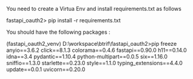

You need to create a Virtua Env and install requirements.txt as follows

fastapi_oauth2> pip install -r requirements.txt



You should have the following packages :


(fastapi_oauth2_venv) D:\workspace\btrif\fastapi_oauth2>pip freeze
anyio==3.6.2
click==8.1.3
colorama==0.4.6
fastapi==0.90.0
h11==0.14.0
idna==3.4
pydantic==1.10.4
python-multipart==0.0.5
six==1.16.0
sniffio==1.3.0
starlette==0.23.0
style==1.1.0
typing_extensions==4.4.0
update==0.0.1
uvicorn==0.20.0